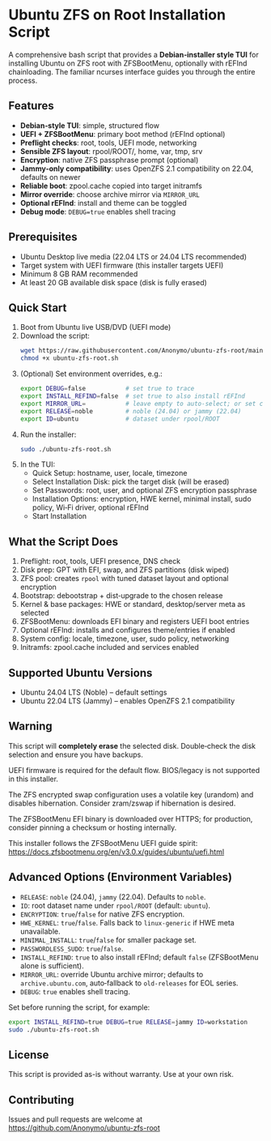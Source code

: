 # Ubuntu ZFS on Root Installation Script

A comprehensive bash script that provides a **Debian‑installer style TUI** for installing Ubuntu on ZFS root with ZFSBootMenu, optionally with rEFInd chainloading. The familiar ncurses interface guides you through the entire process.

## Features

- **Debian‑style TUI**: simple, structured flow
- **UEFI + ZFSBootMenu**: primary boot method (rEFInd optional)
- **Preflight checks**: root, tools, UEFI mode, networking
- **Sensible ZFS layout**: rpool/ROOT/<id>, home, var, tmp, srv
- **Encryption**: native ZFS passphrase prompt (optional)
- **Jammy‑only compatibility**: uses OpenZFS 2.1 compatibility on 22.04, defaults on newer
- **Reliable boot**: zpool.cache copied into target initramfs
- **Mirror override**: choose archive mirror via `MIRROR_URL`
- **Optional rEFInd**: install and theme can be toggled
- **Debug mode**: `DEBUG=true` enables shell tracing

## Prerequisites

- Ubuntu Desktop live media (22.04 LTS or 24.04 LTS recommended)
- Target system with UEFI firmware (this installer targets UEFI)
- Minimum 8 GB RAM recommended
- At least 20 GB available disk space (disk is fully erased)

## Quick Start

1. Boot from Ubuntu live USB/DVD (UEFI mode)
2. Download the script:
   ```bash
   wget https://raw.githubusercontent.com/Anonymo/ubuntu-zfs-root/main/ubuntu-zfs-root.sh
   chmod +x ubuntu-zfs-root.sh
   ```
3. (Optional) Set environment overrides, e.g.:
   ```bash
   export DEBUG=false           # set true to trace
   export INSTALL_REFIND=false  # set true to also install rEFInd
   export MIRROR_URL=           # leave empty to auto-select; or set custom mirror
   export RELEASE=noble         # noble (24.04) or jammy (22.04)
   export ID=ubuntu             # dataset under rpool/ROOT
   ```
4. Run the installer:
   ```bash
   sudo ./ubuntu-zfs-root.sh
   ```
5. In the TUI:
   - Quick Setup: hostname, user, locale, timezone
   - Select Installation Disk: pick the target disk (will be erased)
   - Set Passwords: root, user, and optional ZFS encryption passphrase
   - Installation Options: encryption, HWE kernel, minimal install, sudo policy, Wi‑Fi driver, optional rEFInd
   - Start Installation

## What the Script Does

1. Preflight: root, tools, UEFI presence, DNS check
2. Disk prep: GPT with EFI, swap, and ZFS partitions (disk wiped)
3. ZFS pool: creates `rpool` with tuned dataset layout and optional encryption
4. Bootstrap: debootstrap + dist‑upgrade to the chosen release
5. Kernel & base packages: HWE or standard, desktop/server meta as selected
6. ZFSBootMenu: downloads EFI binary and registers UEFI boot entries
7. Optional rEFInd: installs and configures theme/entries if enabled
8. System config: locale, timezone, user, sudo policy, networking
9. Initramfs: zpool.cache included and services enabled

## Supported Ubuntu Versions

- Ubuntu 24.04 LTS (Noble) – default settings
- Ubuntu 22.04 LTS (Jammy) – enables OpenZFS 2.1 compatibility

## Warning

This script will **completely erase** the selected disk. Double‑check the disk selection and ensure you have backups.

UEFI firmware is required for the default flow. BIOS/legacy is not supported in this installer.

The ZFS encrypted swap configuration uses a volatile key (urandom) and disables hibernation. Consider zram/zswap if hibernation is desired.

The ZFSBootMenu EFI binary is downloaded over HTTPS; for production, consider pinning a checksum or hosting internally.

This installer follows the ZFSBootMenu UEFI guide spirit: https://docs.zfsbootmenu.org/en/v3.0.x/guides/ubuntu/uefi.html

## Advanced Options (Environment Variables)

- `RELEASE`: `noble` (24.04), `jammy` (22.04). Defaults to `noble`.
- `ID`: root dataset name under `rpool/ROOT` (default: `ubuntu`).
- `ENCRYPTION`: `true`/`false` for native ZFS encryption.
- `HWE_KERNEL`: `true`/`false`. Falls back to `linux-generic` if HWE meta unavailable.
- `MINIMAL_INSTALL`: `true`/`false` for smaller package set.
- `PASSWORDLESS_SUDO`: `true`/`false`.
- `INSTALL_REFIND`: `true` to also install rEFInd; default `false` (ZFSBootMenu alone is sufficient).
- `MIRROR_URL`: override Ubuntu archive mirror; defaults to `archive.ubuntu.com`, auto‑fallback to `old-releases` for EOL series.
- `DEBUG`: `true` enables shell tracing.

Set before running the script, for example:

```bash
export INSTALL_REFIND=true DEBUG=true RELEASE=jammy ID=workstation
sudo ./ubuntu-zfs-root.sh
```

## License

This script is provided as-is without warranty. Use at your own risk.

## Contributing

Issues and pull requests are welcome at https://github.com/Anonymo/ubuntu-zfs-root
